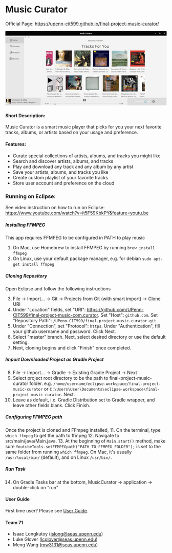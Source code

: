 # Music Curator
Official Page: https://upenn-cit599.github.io/final-project-music-curator/

![alt test](screenshots/home.png)

#### Short Description:
Music Curator is a smart music player that picks for you your next favorite tracks, albums, or artists based on your usage and preference.

#### Features:
* Curate special collections of artists, albums, and tracks you might like
* Search and discover artists, albums, and tracks  
* Play and download any track and any album by any artist
* Save your artists, albums, and tracks you like 
* Create custom playlist of your favorite tracks 
* Store user account and preference on the cloud 

### Running on Eclipse:
See video instruction on how to run on Eclipse: https://www.youtube.com/watch?v=it5F59KbkPY&feature=youtu.be

##### Installing FFMPEG
This app requires FFMPEG to be configured in PATH to play music
1. On Mac, use Homebrew to install FFMPEG by running `brew install ffmpeg`
2. On Linux, use your default package manager, e.g. for debian `sudo apt-get install ffmpeg`

##### Cloning Repository
Open Eclipse and follow the following instructions

3. File -> Import... -> Git -> Projects from Git (with smart import) -> Clone URI
4. Under "Location" fields, set "URI": https://github.com/UPenn-CIT599/final-project-music-com.curator. Set "Host": `github.com`. Set "Repository Path": `/UPenn-CIT599/final-project-music-curator.git`
5. Under "Connection", set "Protocol": `https`. Under "Authentication", fill your github username and password. Click Next.
6. Select "master" branch. Next, select desired directory or use the default setting. 
7. Next, cloning begins and click "Finish" once completed.

##### Import Downloaded Project as Gradle Project
8. File -> Import... -> Gradle -> Existing Gradle Project -> Next
9. Select project root directory to be the path to final-project-music-curator folder. e.g. `/home/username/eclipse-workspace/final-project-music-curator` or `C:\Users\User\Documents\eclipse-workspace\final-project-music-curator`. Next.
10. Leave as default, i.e. Gradle Distribution set to Gradle wrapper, and leave other fields blank. Click Finish.

##### Configuring FFMPEG path
Once the project is cloned and FFmpeg installed,
11. On the terminal, type  `which ffmpeg` to get the path to ffmpeg
12. Navigate to src/main/java/Main.java.
13. At the beginning of `Main.start()` method, make sure `YoutubeTools.setFFMPEGpath("PATH_TO_FFMPEG_FOLDER");` is set to the same folder from running `which ffmpeg`. 
On Mac, it's usually `/usr/local/bin/` (default), and on Linux `/usr/bin/`. 

##### Run Task 
14. On Gradle Tasks bar at the bottom, MusicCurator -> application -> double-click on "run"

#### User Guide
First time user? Please see [User Guide](docs/guides.md).

#### Team 71
* Isaac Longkutoy ([islong@seas.upenn.edu](mailto:islong@seas.upenn.edu)) 
* Luke Glover ([lcglover@seas.upenn.edu](mailto:lcglover@seas.upenn.edu))
* Meng Wang ([mw3131@seas.upenn.edu](mailto:mw3131@seas.upenn.edu))


